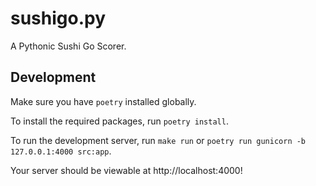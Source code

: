 # sushigo.py
A Pythonic Sushi Go Scorer.

## Development

Make sure you have `poetry` installed globally.

To install the required packages, run `poetry install`.

To run the development server, run `make run` or `poetry run gunicorn -b 127.0.0.1:4000 src:app`.

Your server should be viewable at http://localhost:4000!
